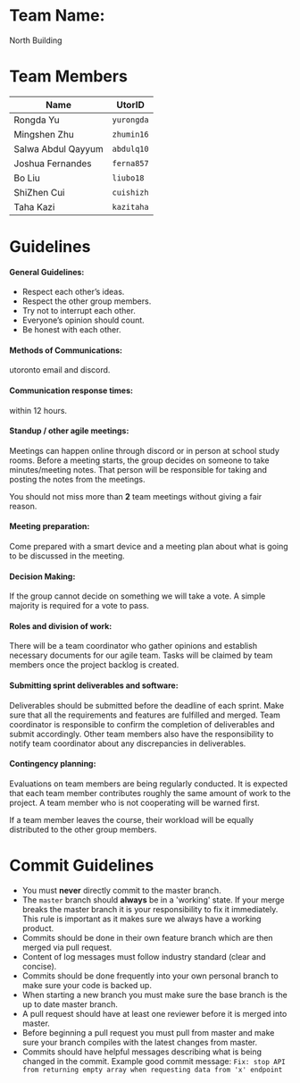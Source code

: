 # Team Name: 
North Building


# Team Members

|  Name          |    UtorID                     |                 
|----------------|-------------------------------|
|Rongda Yu		 |`yurongda`            |            
|Mingshen Zhu    |`zhumin16`            |            
|Salwa Abdul Qayyum      |`abdulq10`|
| Joshua Fernandes | `ferna857`|
| Bo Liu | `liubo18`|
| ShiZhen Cui | `cuishizh`|
| Taha Kazi | `kazitaha`|

# Guidelines
#### General Guidelines:
- Respect each other’s ideas.  
- Respect the other group members.  
- Try not to interrupt each other.
- Everyone’s opinion should count.  
- Be honest with each other.

#### Methods of Communications:
utoronto email and discord.

#### Communication response times:
within 12 hours.

#### Standup / other agile meetings:
Meetings can happen online through discord or in person at school study rooms. Before a meeting starts, the group decides on someone to take minutes/meeting notes. That person will be responsible for taking and posting the notes from the meetings.

You should not miss more than **2** team meetings without giving a fair reason.  

#### Meeting preparation:
Come prepared with a smart device and a meeting plan about what is going to be discussed in the meeting.

#### Decision Making:
If the group cannot decide on something we will take a vote. A simple majority is required for a vote to pass. 

#### Roles and division of work:
There will be a team coordinator who gather opinions and establish necessary documents for our agile team. Tasks will be claimed by team members once the project backlog is created.

#### Submitting sprint deliverables and software:

Deliverables should be submitted before the deadline of each sprint. Make sure that all the requirements and features are fulfilled and merged. Team coordinator is responsible to confirm the completion of deliverables and submit accordingly. Other team members also have the responsibility to notify team coordinator about any discrepancies in deliverables.

#### Contingency planning:
Evaluations on team members are being regularly conducted. It is expected that each team member contributes roughly the same amount of work to the project. A team member who is not cooperating will be warned first. 

If a team member leaves the course, their workload will be equally distributed to the other group members.


# Commit Guidelines
- You must **never** directly commit to the master branch.
- The `master` branch should **always** be in a 'working' state. If your merge breaks the master branch it is your responsibility to fix it immediately. This rule is important as it makes sure we always have a working product. 
- Commits should be done in their own feature branch which are then merged via pull request. 
- Content of log messages must follow industry standard (clear and concise). 
- Commits should be done frequently into your own personal branch to make sure your code is backed up.
-  When starting a new branch you must make sure the base branch is the up to date master branch.	
- A pull request should have at least one reviewer before it is merged into master. 
- Before beginning a pull request you must pull from master and make sure your branch compiles with the latest changes from master.
-  Commits should have helpful messages describing what is being changed in the commit.
	 Example good commit message:
	 `Fix: stop API from returning empty array when requesting data from 'x' endpoint`